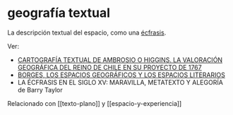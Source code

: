 # geografía textual
La descripción textual del espacio, como una [écfrasis](https://es.wikipedia.org/wiki/Écfrasis).

Ver:

- [CARTOGRAFÍA TEXTUAL DE AMBROSIO O ́HIGGINS. LA VALORACIÓN GEOGRÁFICA DEL REINO DE CHILE EN SU PROYECTO DE 1767](http://www.historia396.cl/index.php/historia396/article/view/214/103)
- [BORGES, LOS ESPACIOS GEOGRÁFICOS Y LOS ESPACIOS LITERARIOS](https://www.ub.edu/geocrit/sn/sn-145.htm)
- LA ÉCFRASIS EN EL SIGLO XV: MARAVILLA, METATEXTO Y ALEGORÍA de Barry Taylor

Relacionado con [[texto-plano]] y [[espacio-y-experiencia]]